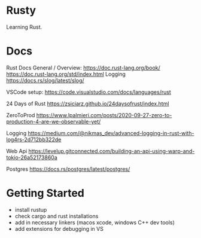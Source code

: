 # Rusty
Learning Rust.

# Docs
Rust Docs
    General / Overview:
        https://doc.rust-lang.org/book/
        https://doc.rust-lang.org/std/index.html
    Logging
        https://docs.rs/slog/latest/slog/

VSCode setup:
    https://code.visualstudio.com/docs/languages/rust

24 Days of Rust
    https://zsiciarz.github.io/24daysofrust/index.html

ZeroToProd
    https://www.lpalmieri.com/posts/2020-09-27-zero-to-production-4-are-we-observable-yet/

Logging
    https://medium.com/@nikmas_dev/advanced-logging-in-rust-with-log4rs-2d712bb322de

Web Api
    https://levelup.gitconnected.com/building-an-api-using-warp-and-tokio-26a52173860a
    
Postgres
    https://docs.rs/postgres/latest/postgres/

# Getting Started
- install rustup
- check cargo and rust installations
- add in necessary linkers (macos xcode, windows C++ dev tools)
- add extensions for debugging in VS